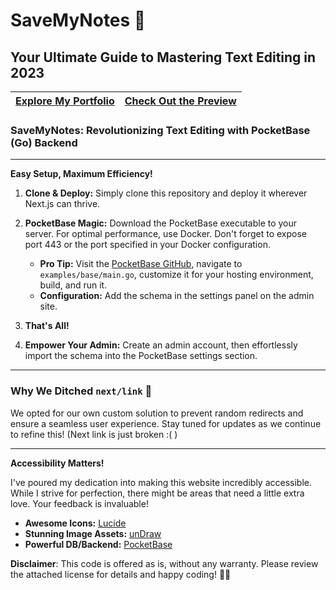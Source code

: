 # SaveMyNotes 🚀

## Your Ultimate Guide to Mastering Text Editing in 2023

| [Explore My Portfolio](https://jamesmowat.com/) | [Check Out the Preview](https://note.suddsy.dev/) |
| ----------------------------------------------- | ------------------------------------------------- |

### SaveMyNotes: Revolutionizing Text Editing with PocketBase (Go) Backend

---

**Easy Setup, Maximum Efficiency!**

1. **Clone & Deploy:** Simply clone this repository and deploy it wherever Next.js can thrive.

2. **PocketBase Magic:** Download the PocketBase executable to your server. For optimal performance, use Docker. Don't forget to expose port 443 or the port specified in your Docker configuration.

   - **Pro Tip:** Visit the [PocketBase GitHub](https://github.com/jfmow/pocketbase), navigate to `examples/base/main.go`, customize it for your hosting environment, build, and run it.
   - **Configuration:** Add the schema in the settings panel on the admin site.

3. **That's All!**

4. **Empower Your Admin:** Create an admin account, then effortlessly import the schema into the PocketBase settings section.

---

### Why We Ditched `next/link` 🔗

We opted for our own custom solution to prevent random redirects and ensure a seamless user experience. Stay tuned for updates as we continue to refine this! (Next link is just broken :( )

---

**Accessibility Matters!**

I've poured my dedication into making this website incredibly accessible. While I strive for perfection, there might be areas that need a little extra love. Your feedback is invaluable!

- **Awesome Icons:** [Lucide](https://lucide.dev/)
- **Stunning Image Assets:** [unDraw](https://undraw.co/illustrations)
- **Powerful DB/Backend:** [PocketBase](https://pocketbase.io/)

**Disclaimer**:
This code is offered as is, without any warranty. Please review the attached license for details and happy coding! 🚀✨
